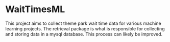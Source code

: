 # WaitTimesML

This project aims to collect theme park wait time data for various machine learning projects.
The retrieval package is what is responsible for collecting and storing data in a mysql database. This process can likely be improved.
